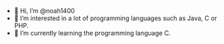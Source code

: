 - 👋 Hi, I’m @noah1400
- 👀 I’m interested in a lot of programming languages such as Java, C or PHP.
- 🌱 I’m currently learning the programming language C.

<!---
noah1400/noah1400 is a ✨ special ✨ repository because its `README.md` (this file) appears on your GitHub profile.
You can click the Preview link to take a look at your changes.
--->
